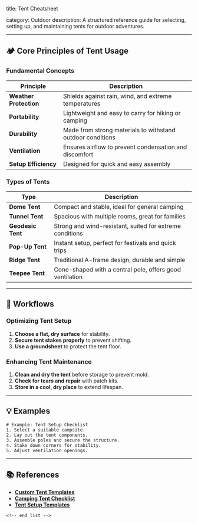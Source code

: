 title: Tent Cheatsheet

category: Outdoor
description: A structured reference guide for selecting, setting up, and maintaining tents for outdoor adventures.

---

## 🏕️ **Core Principles of Tent Usage**

### **Fundamental Concepts**

| Principle                    | Description                                                |
| ---------------------------- | ---------------------------------------------------------- |
| **Weather Protection** | Shields against rain, wind, and extreme temperatures       |
| **Portability**        | Lightweight and easy to carry for hiking or camping        |
| **Durability**         | Made from strong materials to withstand outdoor conditions |
| **Ventilation**        | Ensures airflow to prevent condensation and discomfort     |
| **Setup Efficiency**   | Designed for quick and easy assembly                       |

### **Types of Tents**

| Type                    | Description                                              |
| ----------------------- | -------------------------------------------------------- |
| **Dome Tent**     | Compact and stable, ideal for general camping            |
| **Tunnel Tent**   | Spacious with multiple rooms, great for families         |
| **Geodesic Tent** | Strong and wind-resistant, suited for extreme conditions |
| **Pop-Up Tent**   | Instant setup, perfect for festivals and quick trips     |
| **Ridge Tent**    | Traditional A-frame design, durable and simple           |
| **Teepee Tent**   | Cone-shaped with a central pole, offers good ventilation |

---

## 🔄 **Workflows**

### **Optimizing Tent Setup**

1. **Choose a flat, dry surface** for stability.
2. **Secure tent stakes properly** to prevent shifting.
3. **Use a groundsheet** to protect the tent floor.

### **Enhancing Tent Maintenance**

1. **Clean and dry the tent** before storage to prevent mold.
2. **Check for tears and repair** with patch kits.
3. **Store in a cool, dry place** to extend lifespan.

---

## 💡 **Examples**

```plaintext
# Example: Tent Setup Checklist
1. Select a suitable campsite.  
2. Lay out the tent components.  
3. Assemble poles and secure the structure.  
4. Stake down corners for stability.  
5. Adjust ventilation openings.  
```

---

## 📚 **References**

- **[Custom Tent Templates](https://www.poptents.eu/tent-templates)**
- **[Camping Tent Checklist](https://tentcampinglife.com/tent-camping-checklist/)**
- **[Tent Setup Templates](https://slidesdocs.com/excel-sheets/tent-setup)**

```
<!-- end list -->
```
